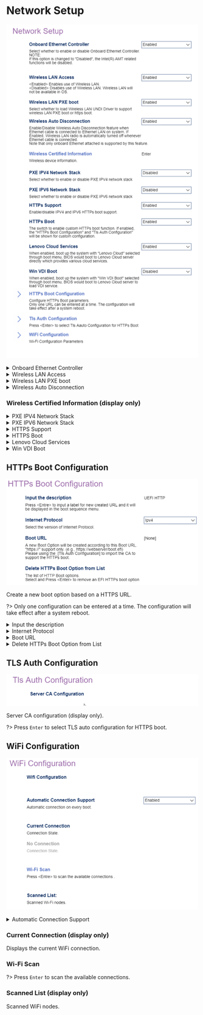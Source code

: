 # Network Setup #

![](./img/thinkcenter_network_setup.png)

<details><summary>Onboard Ethernet Controller</summary>

Options:

1.  **Enabled** - Default.
2.  Disabled.

!> Setting to `Disabled` also disables all [Intel (R) AMT](https://software.intel.com/sites/manageability/AMT_Implementation_and_Reference_Guide/default.htm) related functions.

| WMI Setting name | Values | SVP or SMP Req'd |
|:---|:---|:---|
| OnboardEthernetController | Disabled, Enabled | yes |

</details>

<details><summary>Wireless LAN Access</summary>

Controls access to WiFi.

Options:

1.  **Enabled** - Default.
2.  Disabled - enables wireless LAN.

| WMI Setting name | Values | SVP or SMP Req'd |
|:---|:---|:---|
| WirelessLANAccess | Disabled, Enabled | yes |

</details>

<details><summary>Wireless LAN PXE boot</summary>

Whether to load Wireless LAN UNDI Driver to support wireless LAN PXE boot or HTTPS boot.

Options:

1.  **Disabled** - Default.
2.  Enabled.

| WMI Setting name | Values | SVP or SMP Req'd |
|:---|:---|:---|
| WirelessLANPXE | Disabled, Enabled | yes |

</details>


<details><summary>Wireless Auto Disconnection</summary>

Disable wireless LAN when onboard Ethernet is connected.

1.  **Disabled** - Default.
2.  Enable.

| WMI Setting name | Values | SVP or SMP Req'd |
|:---|:---|:---|
| WirelessAutoDisconnection | Disabled, Enabled | yes |

</details>

### Wireless Certified Information (display only) ###
<!-- SIMULATOR DOES NOT SUPPORT -->

<details><summary>PXE IPV4 Network Stack</summary>

Options:

1. **Disabled** - Default.
2. Enabled.

| WMI Setting name | Values | SVP or SMP Req'd |
|:---|:---|:---|
| PXEIPV4NetworkStack | Disabled, Enabled | yes |

</details>


<details><summary>PXE IPV6 Network Stack</summary>

Options:

1.  **Disabled** - Default.
2.  Enabled.

| WMI Setting name | Values | SVP or SMP Req'd |
|:---|:---|:---|
| PXEIPV6NetworkStack | Disabled, Enabled | yes |

</details>

<details><summary>HTTPS Support</summary>

IPV4 and IPV6 boot support.

Options:

2.  **Disabled** - Default.
1.  Enabled.

<!-- NO WMI -->

</details>


<details><summary>HTTPS Boot</summary>

Custom HTTPS boot.

Options:

1.  **Disabled** - Default.
2.  Enabled.

?> If enabled, `HTTPs Boot Configuration` and `Tls Auth Configuration` will be shown.

<!-- NO WMI -->
</details>

<details><summary>Lenovo Cloud Services</summary>

Whether `Lenovo Cloud` will be selected in boot menu, to boot from Lenovo Cloud server directly.

1.  **Disabled** - Default.
2. Enabled.

<!-- NO WMI -->
</details>

<details><summary>Win VDI Boot</summary>

When enabled, `Win VDI Boot` will be selected in boot menu, to boot from Lenovo Cloud server and load VDI service.

Options:

1. **Disabled** - Default.
2. Enabled.

<!-- NO WMI -->

</details>

## HTTPs Boot Configuration  ##

![](./img/thinkcenter_https_boot_configuration.png)

Create a new boot option based on a HTTPS URL.

?> Only one configuration can be entered at a time. The configuration will take effect after a system reboot.

<details><summary>Input the description</summary>

?> Press `Enter` to input a label for the newly created URL and it will be displayed in the boot sequence menu.

<!-- NO WMI -->

</details>

<details><summary>Internet Protocol</summary>

Options:

1.  **Ipv4** - enables IPV4. Default.
2.  Ipv6 - enables IPV6.

<!-- NO WMI -->

</details>

<details><summary>Boot URL</summary>

?> Use the `TLS Auth configuration` to import the CA to support the HTTPs boot 

<!-- NO WMI -->

</details>

<details><summary>Delete HTTPs Boot Option from List</summary>

?> Select and press `Enter` to remove an EFI HTTPs boot option.

<!-- NO WMI -->

</details>

## TLS Auth Configuration ##


![](./img/thinkcenter_tls_auth_configuration.png)


Server CA configuration (display only).

?> Press `Enter` to select TLS auto configuration for HTTPS boot.

## WiFi Configuration ##

![](./img/thinkcenter_WiFi_configuration.png)

<details><summary>Automatic Connection Support</summary>

Automatically connect to WiFi on boot.

Options:

1. **Disabled** - Default.
2. Enabled.

<!-- NO WMI -->

</details>

### Current Connection (display only) ###

Displays the current WiFi connection.

### Wi-Fi Scan ###

?> Press `Enter` to scan the available connections.

### Scanned List (display only) ###

Scanned WiFi nodes.